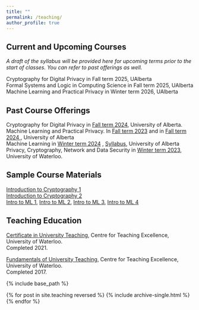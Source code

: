 ```yaml
---
title: ""
permalink: /teaching/
author_profile: true
---
```


<h2>Current and Upcoming Courses</h2>
<i>A draft of the syllabus will be provided here for upcoming terms prior to the start of classes. You can refer to past offerings as well.</i> <br> 

Cryptography for Digital Privacy in Fall term 2025, UAlberta <br>
Formal Systems and Logic in Computing Science in Fall term 2025, UAlberta <br>
Machine Learning and Practical Privacy in Winter term 2026, UAlberta 

<h2>Past Course Offerings</h2>

Cryptography for Digital Privacy in <a href="https://bkacsmar.github.io//files/Referencefor496a1.pdf">Fall term 2024</a>, University of Alberta. <br>
Machine Learning and Practical Privacy. In <a href="[https://bkacsmar.github.io//MLandPracticalPrivacy/]">Fall term 2023</a> and in <a href="https://bkacsmar.github.io//files/Referencefor626a2.pdf">Fall term 2024 </a>, University of Alberta <br>
Machine Learning in [Winter term 2024](https://www.ualberta.ca/computing-science/graduate-studies/course-directory/courses/machine-learning.html) , [Syllabus](https://bkacsmar.github.io//files/466566_Syllabus_Jan8_corr.pdf), University of Alberta <br>
Privacy, Cryptography, Network and Data Security in [Winter term 2023](https://bkacsmar.github.io//cs489waterloo2023/), University of Waterloo.


<h2>Sample Course Materials</h2>

[Introduction to Cryptography 1](https://bkacsmar.github.io//files/IntroCrypto1.pdf)<br>
[Introduction to Cryptography 2](https://bkacsmar.github.io//files/introcrypto2.pdf)<br>
[Intro to ML 1](https://bkacsmar.github.io//files/W24_466566_Day1.pdf), [Intro to ML 2](https://bkacsmar.github.io//files/W24_466566_Day2slides.pdf), [Intro to ML 3](https://bkacsmar.github.io//files/W24_466566_Day3.pdf), [Intro to ML 4](https://bkacsmar.github.io//files/W24_466566_Day4.pdf)


<h2>Teaching Education</h2>

[Certificate in University Teaching](https://uwaterloo.ca/centre-for-teaching-excellence/support-graduate-students/certificate-university-teaching/), Centre for Teaching Excellence, University of Waterloo. <br> Completed 2021. <br> 

[Fundamentals of University Teaching](https://uwaterloo.ca/centre-for-teaching-excellence/support-graduate-students/fundamentals-university-teaching-program/), Centre for Teaching Excellence, University of Waterloo. <br> Completed 2017.
<br>


<!-- <h2>Teaching Assistantships</h2>
Winter 2021: CS490 Information Systems Management, University of Waterloo.<br>
Winter 2020: CS458/658 Computer Security and Privacy, University of Waterloo.<br>
Fall 2018: CS458/658 Computer Security and Privacy, University of Waterloo.<br>
Spring 2018: CS458/658 Computer Security and Privacy, University of Waterloo.<br>
Winter 2018: CS458/658 Computer Security and Privacy, University of Waterloo.<br>
Fall 2017: CS458/658 Computer Security and Privacy, University of Waterloo.<br>
Spring 2017: CS458/658 Computer Security and Privacy, University of Waterloo.<br>
Winter 2017: CS490 Information Systems Management, University of Waterloo.<br>
Fall 2016: CS135 Designing Functional Programs, University of Waterloo.<br>
Winter 2016: 62.206 Discrete Structures and Programming, Brandon University.<br>
Winter 2016: 62:182 Linear Algebra, Brandon University. <br>
Winter 2016: 70:163 Critical Thinking, Brandon University.<br>
Fall 2015: 62.206 Discrete Structures and Programming, Brandon University.<br>
Fall 2015: 62:182 Linear Algebra, Brandon University. <br>
Fall 2015: 70:162 Introduction to Logic, Brandon University.<br>
Winter 2015: 62.206 Discrete Structures and Programming, Brandon University.<br>
Winter 2015: 62:182 Linear Algebra, Brandon University. <br>
Fall 2014: 62:182 Linear Algebra, Brandon University. <br>
Fall 2014: 70:162 Introduction to Logic, Brandon University.<br>
Winter 2014: 62:182 Linear Algebra, Brandon University. <br>
Fall 2013: 62:182 Linear Algebra, Brandon University. <br>
Winter 2013: 62:182 Linear Algebra, Brandon University. <br> -->










{% include base_path %}

{% for post in site.teaching reversed %}
  {% include archive-single.html %}
{% endfor %}
